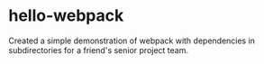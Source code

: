 # hello-webpack
Created a simple demonstration of webpack with dependencies in subdirectories for a friend's senior project team.
